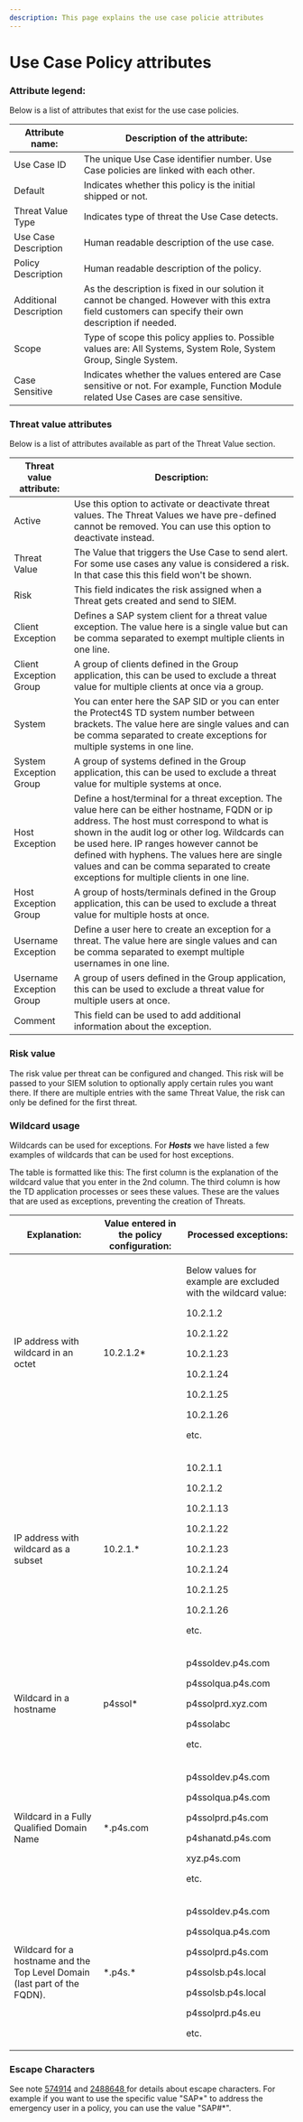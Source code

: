 ```yaml
---
description: This page explains the use case policie attributes
---
```


# Use Case Policy attributes

### **Attribute legend:**

Below is a list of attributes that exist for the use case policies.

| Attribute name:        | Description of the attribute:                                                                                                                          |
| ---------------------- | ------------------------------------------------------------------------------------------------------------------------------------------------------ |
| Use Case ID            | The unique Use Case identifier number. Use Case policies are linked with each other.                                                                   |
| Default                | Indicates whether this policy is the initial shipped or not.                                                                                           |
| Threat Value Type      | Indicates type of threat the Use Case detects.                                                                                                         |
| Use Case Description   | Human readable description of the use case.                                                                                                            |
| Policy Description     | Human readable description of the policy.                                                                                                              |
| Additional Description | As the description is fixed in our solution it cannot be changed. However with this extra field customers can specify their own description if needed. |
| Scope                  | Type of scope this policy applies to. Possible values are: All Systems, System Role, System Group, Single System.                                      |
| Case Sensitive         | Indicates whether the values entered are Case sensitive or not. For example, Function Module related Use Cases are case sensitive.                     |



### Threat value attributes

Below is a list of attributes available as part of the Threat Value section.

| Threat value attribute:  | Description:                                                                                                                                                                                                                                                                                                                                                                          |
| ------------------------ | ------------------------------------------------------------------------------------------------------------------------------------------------------------------------------------------------------------------------------------------------------------------------------------------------------------------------------------------------------------------------------------- |
| Active                   | Use this option to activate or deactivate threat values. The Threat Values we have pre-defined cannot be removed. You can use this option to deactivate instead.                                                                                                                                                                                                                      |
| Threat Value             | The Value that triggers the Use Case to send alert. For some use cases any value is considered a risk. In that case this this field won't be shown.                                                                                                                                                                                                                                   |
| Risk                     | This field indicates the risk assigned when a Threat gets created and send to SIEM.                                                                                                                                                                                                                                                                                                   |
| Client Exception         | Defines a SAP system client for a threat value exception. The value here is a single value but can be comma separated to exempt multiple clients in one line.                                                                                                                                                                                                                         |
| Client Exception Group   | A group of clients defined in the Group application, this can be used to exclude a threat value for multiple clients at once via a group.                                                                                                                                                                                                                                             |
| System                   | You can enter here the SAP SID or you can enter the Protect4S TD system number between brackets. The value here are single values and can be comma separated to create exceptions for multiple systems in one line.                                                                                                                                                                   |
| System Exception Group   | A group of systems defined in the Group application, this can be used to exclude a threat value for multiple systems at once.                                                                                                                                                                                                                                                         |
| Host Exception           | Define a host/terminal for a threat exception. The value here can be either hostname, FQDN or ip address. The  host must correspond to what is shown in the audit log or other log. Wildcards can be used here. IP ranges however cannot be defined with hyphens. The values here are single values and can be comma separated to create exceptions for multiple clients in one line. |
| Host Exception Group     | A group of hosts/terminals defined in the Group application, this can be used to exclude a threat value for multiple hosts at once.                                                                                                                                                                                                                                                   |
| Username Exception       | Define a user here to create an exception for a threat. The value here are single values and can be comma separated to exempt multiple usernames in one line.                                                                                                                                                                                                                         |
| Username Exception Group | A group of users defined in the Group application, this can be used to exclude a threat value for multiple users at once.                                                                                                                                                                                                                                                             |
| Comment                  | This field can be used to add additional information about the exception.                                                                                                                                                                                                                                                                                                             |



### Risk value

The risk value per threat can be configured and changed. This risk will be passed to your SIEM solution to optionally apply certain rules you want there. If there are multiple entries with the same Threat Value, the risk can only be defined for the first threat.

### Wildcard usage

Wildcards can be used for exceptions. For _**Hosts**_ we have listed a few examples of wildcards that can be used for host exceptions.

The table is formatted like this: The first column is the explanation of the wildcard value that you enter in the 2nd column. The third column is how the TD application processes or sees these values. These are the values that are used as exceptions, preventing the creation of Threats.



| Explanation:                                                              | Value entered in the policy configuration: | Processed exceptions:                                                                                                                                                           |
| ------------------------------------------------------------------------- | ------------------------------------------ | ------------------------------------------------------------------------------------------------------------------------------------------------------------------------------- |
| IP address with wildcard in an octet                                      | 10.2.1.2\*                                 | <p>Below values for example are excluded with the wildcard value:</p><p>10.2.1.2</p><p>10.2.1.22</p><p>10.2.1.23</p><p>10.2.1.24</p><p>10.2.1.25</p><p>10.2.1.26</p><p>etc.</p> |
| IP address with wildcard as a subset                                      | 10.2.1.\*                                  | <p>10.2.1.1</p><p>10.2.1.2</p><p>10.2.1.13</p><p>10.2.1.22</p><p>10.2.1.23</p><p>10.2.1.24</p><p>10.2.1.25</p><p>10.2.1.26</p><p>etc.</p>                                       |
| Wildcard in a hostname                                                    | p4ssol\*                                   | <p>p4ssoldev.p4s.com</p><p>p4ssolqua.p4s.com</p><p>p4ssolprd.xyz.com</p><p>p4ssolabc</p><p>etc.</p>                                                                             |
| Wildcard in a Fully Qualified Domain Name                                 | \*.p4s.com                                 | <p>p4ssoldev.p4s.com</p><p>p4ssolqua.p4s.com</p><p>p4ssolprd.p4s.com</p><p>p4shanatd.p4s.com</p><p>xyz.p4s.com</p><p>etc.</p>                                                   |
| Wildcard for a hostname and the Top Level Domain (last part of the FQDN). | \*.p4s.\*                                  | <p>p4ssoldev.p4s.com</p><p>p4ssolqua.p4s.com</p><p>p4ssolprd.p4s.com</p><p>p4ssolsb.p4s.local</p><p>p4ssolsb.p4s.local</p><p>p4ssolprd.p4s.eu</p><p>etc.</p>                    |

### Escape Characters

See note [574914](https://launchpad.support.sap.com/#/notes/574914) and [2488648 ](https://launchpad.support.sap.com/#/notes/0002488648)for details about escape characters. For example if you want to use the specific value "SAP\*" to address the emergency user in a policy, you can use the value "SAP#\*".
